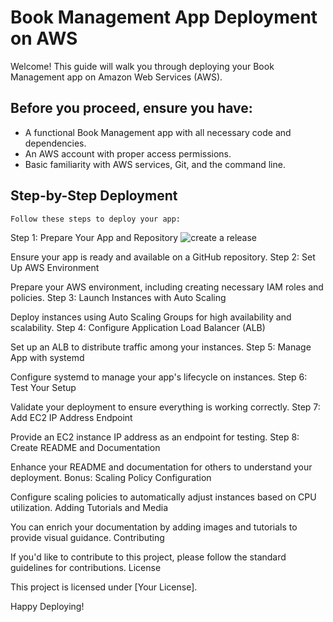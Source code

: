 # Book Management App Deployment on AWS

Welcome! This guide will walk you through deploying your Book Management app on Amazon Web Services (AWS). 

## Before you proceed, ensure you have:

   - A functional Book Management app with all necessary code and dependencies.
   - An AWS account with proper access permissions.
   - Basic familiarity with AWS services, Git, and the command line.

## Step-by-Step Deployment
    Follow these steps to deploy your app:

  
Step 1: Prepare Your App and Repository
 ![create a release](file:///home/ansam/Pictures/Screenshots/Screenshot%20from%202023-08-23%2017-31-24.png)


Ensure your app is ready and available on a GitHub repository.
Step 2: Set Up AWS Environment

Prepare your AWS environment, including creating necessary IAM roles and policies.
Step 3: Launch Instances with Auto Scaling

Deploy instances using Auto Scaling Groups for high availability and scalability.
Step 4: Configure Application Load Balancer (ALB)

Set up an ALB to distribute traffic among your instances.
Step 5: Manage App with systemd

Configure systemd to manage your app's lifecycle on instances.
Step 6: Test Your Setup

Validate your deployment to ensure everything is working correctly.
Step 7: Add EC2 IP Address Endpoint

Provide an EC2 instance IP address as an endpoint for testing.
Step 8: Create README and Documentation

Enhance your README and documentation for others to understand your deployment.
Bonus: Scaling Policy Configuration

Configure scaling policies to automatically adjust instances based on CPU utilization.
Adding Tutorials and Media

You can enrich your documentation by adding images and tutorials to provide visual guidance.
Contributing

If you'd like to contribute to this project, please follow the standard guidelines for contributions.
License

This project is licensed under [Your License].

Happy Deploying!

